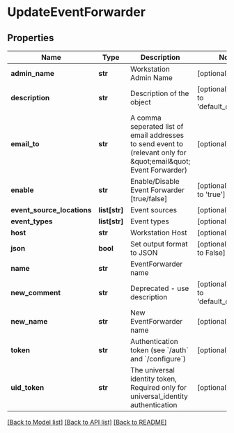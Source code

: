 # UpdateEventForwarder

## Properties
Name | Type | Description | Notes
------------ | ------------- | ------------- | -------------
**admin_name** | **str** | Workstation Admin Name | [optional] 
**description** | **str** | Description of the object | [optional] [default to 'default_comment']
**email_to** | **str** | A comma seperated list of email addresses to send event to (relevant only for \&quot;email\&quot; Event Forwarder) | [optional] 
**enable** | **str** | Enable/Disable Event Forwarder [true/false] | [optional] [default to 'true']
**event_source_locations** | **list[str]** | Event sources | [optional] 
**event_types** | **list[str]** | Event types | [optional] 
**host** | **str** | Workstation Host | [optional] 
**json** | **bool** | Set output format to JSON | [optional] [default to False]
**name** | **str** | EventForwarder name | 
**new_comment** | **str** | Deprecated - use description | [optional] [default to 'default_comment']
**new_name** | **str** | New EventForwarder name | [optional] 
**token** | **str** | Authentication token (see &#x60;/auth&#x60; and &#x60;/configure&#x60;) | [optional] 
**uid_token** | **str** | The universal identity token, Required only for universal_identity authentication | [optional] 

[[Back to Model list]](../README.md#documentation-for-models) [[Back to API list]](../README.md#documentation-for-api-endpoints) [[Back to README]](../README.md)


